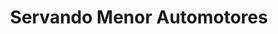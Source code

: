 ---
title: "Servando Menor Automotores"
url: /posadas/servando-menor-automotores/
shop: Autohaus
---